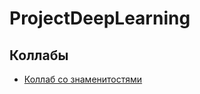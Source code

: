 # ProjectDeepLearning

## Коллабы

* [Коллаб со знаменитостями](https://colab.research.google.com/drive/1daMJXxj6smmVnnryutnrbpaPrG2wSep1)
